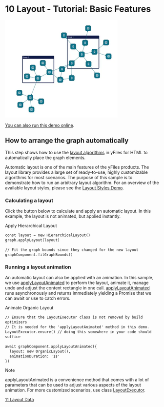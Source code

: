 <!--
 //////////////////////////////////////////////////////////////////////////////
 // @license
 // This file is part of yFiles for HTML.
 // Use is subject to license terms.
 //
 // Copyright (c) by yWorks GmbH, Vor dem Kreuzberg 28,
 // 72070 Tuebingen, Germany. All rights reserved.
 //
 //////////////////////////////////////////////////////////////////////////////
-->
# 10 Layout - Tutorial: Basic Features

<img src="../../../doc/demo-thumbnails/tutorial-basic-features-layout.webp" alt="demo-thumbnail" height="320"/>

[You can also run this demo online](https://www.yfiles.com/demos/tutorial-yfiles-basic-features/10-layout/).

## How to arrange the graph automatically

This step shows how to use the [layout algorithms](https://docs.yworks.com/yfileshtml/#/dguide/getting_started-application#getting_started-layout) in yFiles for HTML to automatically place the graph elements.

Automatic layout is one of the main features of the yFiles products. The layout library provides a large set of ready-to-use, highly customizable algorithms for most scenarios. The purpose of this sample is to demonstrate how to run an arbitrary layout algorithm. For an overview of the available layout styles, please see the [Layout Styles Demo](../../showcase/layoutstyles/).

### Calculating a layout

Click the button below to calculate and apply an automatic layout. In this example, the layout is not animated, but applied instantly.

Apply Hierarchical Layout

```
const layout = new HierarchicalLayout()
graph.applyLayout(layout)

// Fit the graph bounds since they changed for the new layout
graphComponent.fitGraphBounds()
```

### Running a layout animation

An automatic layout can also be applied with an animation. In this sample, we use [applyLayoutAnimated](https://docs.yworks.com/yfileshtml/#/api/GraphComponent#GraphComponent-defaultmethod-applyLayoutAnimated) to perform the layout, animate it, manage undo and adjust the content rectangle in one call. [applyLayoutAnimated](https://docs.yworks.com/yfileshtml/#/api/GraphComponent#GraphComponent-defaultmethod-applyLayoutAnimated) runs asynchronously and returns immediately yielding a Promise that we can await or use to catch errors.

Animate Organic Layout

```
// Ensure that the LayoutExecutor class is not removed by build optimizers
// It is needed for the 'applyLayoutAnimated' method in this demo.
LayoutExecutor.ensure() // doing this somewhere in your code should suffice

await graphComponent.applyLayoutAnimated({
  layout: new OrganicLayout(),
  animationDuration: '1s'
})
```

Note

applyLayoutAnimated is a convenience method that comes with a lot of parameters that can be used to adjust various aspects of the layout animation. For more customized scenarios, use class [LayoutExecutor](https://docs.yworks.com/yfileshtml/#/api/LayoutExecutor).

[11 Layout Data](../../tutorial-yfiles-basic-features/11-layout-data/)
